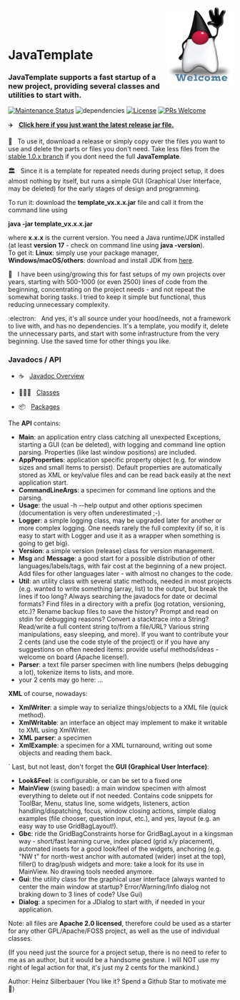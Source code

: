 <img src="https://github.com/openworld42/JavaTemplate/blob/master/images/DukeWelcome.jpg" 
alt="JavaUtil" align="right" style="right:40px; top:18px; width:150px; border:none;" />

<br />
<br />
<br />

# JavaTemplate

<h3>JavaTemplate supports a fast startup of a new project, providing several classes and utilities to start with. </h3>

[![Maintenance Status](https://badgen.net/badge/maintenance/active/green)](https://github.com/openworld42/JavaTemplate#maintenance-status)
![dependencies](https://img.shields.io/badge/dependencies-none-orange)
[![License](https://badgen.net/badge/issue/active/blue)](https://github.com/openworld42/JavaTemplate/issues)
[![PRs Welcome](https://img.shields.io/badge/PRs-welcome-brightgreen.svg)](https://makeapullrequest.com) 

:airplane: &nbsp; **[Click here if you just want the latest release jar file.](https://github.com/openworld42/JavaTemplate/releases)**

:bicyclist: &nbsp; To use it, download a release or simply copy over the files you want to use and delete the parts or files you don't need.
Take less files from the [stable 1.0.x branch](https://github.com/openworld42/JavaTemplate/tree/stable-1.0) if you dont 
need the full **JavaTemplate**.

:classical_building: &nbsp; Since it is a template for repeated needs during project setup, it does almost 
nothing by itself, but runs a simple GUI (Graphical User Interface, may be deleted) for the early stages of design and programming.

To run it: download the **template_vx.x.x.jar** file and call it from the command line using

**java -jar template_vx.x.x.jar**

where **x.x.x** is the current version. You need a Java runtime/JDK installed (at least **version 17** - check on command line using **java -version**).<br/>
To get it: **Linux**: simply use your package manager, **Windows/macOS/others**: download and install JDK from [here](https://openjdk.java.net/).<br/> 

:thinking: &nbsp; I have been using/growing this for fast setups of my own projects over years, starting with 
500-1000 (or even 2500) lines of code from the beginning, concentrating on the project needs - and not 
repeat the somewhat boring tasks. I tried to keep it simple but functional, 
thus reducing unnecessary complexity.

:electron: &nbsp; And yes, it's all source under your hood/needs, not a framework to live with, and has no dependencies. 
It's a template, you modify it, delete the unnecessary parts, and start with some infrastructure from the very beginning. Use the saved time for other things you like.

### Javadocs / API

- :coffee: &nbsp; [Javadoc Overview][javadoc_url]<br />

- :family_woman_girl_boy: &nbsp; [Classes][javadoc_allclasses]<br />

- :package: &nbsp; [Packages][javadoc_allpackages]<br />

The **API** contains:

<ul>
	<li><b>Main</b>: an application entry class catching all unexpected Exceptions, starting a GUI (can be deleted), with logging and 
		command line option parsing. Properties (like last window positions) are included.</li>
	<li><b>AppProperties</b>: application specific property object (e.g. for window sizes and small items to persist).
		Default properties are automatically stored as XML or key/value files and can be read back easily at the next application start.</li>
	<li><b>CommandLineArgs</b>: a specimen for command line options and the parsing.</li>
	<li><b>Usage</b>: the usual -h --help output and other options specimen (documentation is very often underestimated ;-).</li>
	<li><b>Logger</b>: a simple logging class, may be upgraded later for another or more complex logging. 
		One needs rarely the full complexity (if so, it is easy to start with Logger and use it as a wrapper when something is going to get big).</li>
	<li><b>Version</b>: a simple version (release) class for version management.</li>
	<li><b>Msg</b> and <b>Message</b>: a good start for a possible distribution of other languages/labels/tags, with fair cost at 
		the beginning of a new project. Add files for other languages later - with almost no changes to the code.</li>
	<li><b>Util</b>: an utility class with several static methods, needed in most projects (e.g. wanted to 
		write something (array, list) to the output, but break the lines if too long? 
		Always searching the javadocs for date or decimal formats?
		Find files in a directory with a prefix (log rotation, versioning, etc.)?
		Rename backup files to save the history?
		Prompt and read on stdin for debugging reasons?
		Convert a stacktrace into a String?
		Read/write a full content string to/from a file/URL?
		Various string manipulations, easy sleeping, and more).
		If you want to contribute your 2 cents (and use the code style of the project) or 
		if you have any suggestions on often needed items: provide useful methods/ideas - welcome on board (Apache license!).</li>
	<li><b>Parser</b>: a text file parser specimen with line numbers (helps debugging a lot), tokenize items to lists, and more.</li>
	<li>your 2 cents may go here: ...</li>
</ul>

<b>XML</b> of course, nowadays:
<ul>
	<li><b>XmlWriter</b>: a simple way to serialize things/objects to a XML file (quick method).</li>
	<li><b>XmlWritable</b>: an interface an object may implement to make it writable to XML using XmlWriter.</li>
	<li><b>XML parser</b>: a specimen</li>
	<li><b>XmlExample</b>: a specimen for a XML turnaround, writing out some objects and reading them back.</li>
</ul>`
Last, but not least, don't forget the <b>GUI (Graphical User Interface)</b>:
<ul>
	<li><b>Look&Feel</b>: is configurable, or can be set to a fixed one</li>
	<li><b>MainView</b> (swing based): a main window specimen with almost everything to delete out if not needed. 
		Contains code snippets for ToolBar, Menu, status line, some widgets, listeners, action handling/dispatching, focus, window closing actions,
		simple dialog examples (file chooser, question input, etc.), and yes, layout (e.g. an easy way to use GridBagLayout!).</li>
	<li><b>Gbc</b>: ride the GridBagConstraints horse for GridBagLayout in a kingsman way - short/fast learning curve, 
		index placed (grid x/y placement), automated insets for a good look/feel of the widgets, anchoring (e.g. "NW t" for 
		north-west anchor with automated (wider) inset at the top), 
		filler() to drag/push widgets and more: take a look for its use in MainView. No drawing tools needed anymore.</li>
	<li><b>Gui</b>: the utility class for the graphical user interface (always wanted to center the main window at startup?
		Error/Warning/Info dialog not braking down to 3 lines of code? Use Gui)</li>
	<li><b>Dialog</b>: a specimen for a JDialog to start with, if needed in your application.</li>
</ul>

Note: all files are **Apache 2.0 licensed**, therefore could be used as a starter for any other GPL/Apache/FOSS project, as well as the use of individual classes.<br/>

(If you need just the source for a project setup, there is no need to refer to me as an author, but it would be a handsome gesture. I will NOT use my right of legal action for that, it's just my 2 cents for the mankind.) </p>

Author: Heinz Silberbauer  (You like it? Spend a Github Star to motivate me :ant:)

<!-- Repository -->

[javadoc_url]: https://htmlpreview.github.io/?https://raw.githubusercontent.com/openworld42/JavaTemplate/master/javadoc/index.html
[javadoc_allclasses]: https://htmlpreview.github.io/?https://raw.githubusercontent.com/openworld42/JavaTemplate/master/javadoc/allclasses-index.html
[javadoc_allpackages]: https://htmlpreview.github.io/?https://raw.githubusercontent.com/openworld42/JavaTemplate/master/javadoc/allpackages-index.html


